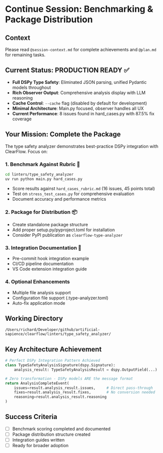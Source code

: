 # Continue Session: Benchmarking & Package Distribution

## Context
Please read `@session-context.md` for complete achievements and `@plan.md` for remaining tasks.

## Current Status: PRODUCTION READY ✅
- **Full DSPy Type Safety**: Eliminated JSON parsing, unified Pydantic models throughout
- **Rich Observer Output**: Comprehensive analysis display with LLM reasoning
- **Cache Control**: `--cache` flag (disabled by default for development)
- **Minimal Architecture**: Main.py focused, observer handles all UX
- **Current Performance**: 8 issues found in hard_cases.py with 87.5% fix coverage

## Your Mission: Complete the Package

The type safety analyzer demonstrates best-practice DSPy integration with ClearFlow. Focus on:

### 1. Benchmark Against Rubric 🎯
```bash
cd linters/type_safety_analyzer
uv run python main.py hard_cases.py
```
- Score results against `hard_cases_rubric.md` (16 issues, 45 points total)
- Test on `stress_test_cases.py` for comprehensive evaluation
- Document accuracy and performance metrics

### 2. Package for Distribution 📦
- Create standalone package structure
- Add proper setup.py/pyproject.toml for installation
- Consider PyPI publication as `clearflow-type-analyzer`

### 3. Integration Documentation 🔧
- Pre-commit hook integration example
- CI/CD pipeline documentation
- VS Code extension integration guide

### 4. Optional Enhancements
- Multiple file analysis support
- Configuration file support (.type-analyzer.toml)
- Auto-fix application mode

## Working Directory
```
/Users/richard/Developer/github/artificial-sapience/clearflow/linters/type_safety_analyzer/
```

## Key Architecture Achievement
```python
# Perfect DSPy Integration Pattern Achieved
class TypeSafetyAnalysisSignature(dspy.Signature):
    analysis_result: TypeSafetyAnalysisResult = dspy.OutputField(...)

# Zero transformation - DSPy models ARE the message format
return AnalysisCompleteEvent(
    issues=result.analysis_result.issues,     # Direct pass-through
    fixes=result.analysis_result.fixes,       # No conversion needed
    reasoning=result.analysis_result.reasoning
)
```

## Success Criteria
- [ ] Benchmark scoring completed and documented
- [ ] Package distribution structure created
- [ ] Integration guides written
- [ ] Ready for broader adoption